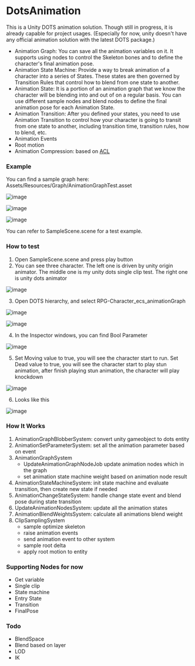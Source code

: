 # DotsAnimation

This is a Unity DOTS animation solution. Though still in progress, it is already capable for project usages. (Especially for now, unity doesn't have any official animation solution with the latest DOTS package.)

- Animation Graph: You can save all the animation variables on it. It supports using nodes to control the Skeleton bones and to define the character's final animation pose.
- Animation State Machine: Provide a way to break animation of a character into a series of States. These states are then governed by Transition Rules that control how to blend from one state to another.
- Animation State: It is a portion of an animation graph that we know the character will be blending into and out of on a regular basis. You can use different sample nodes and blend nodes to define the final animation pose for each Animation State.
- Animation Transition: After you defined your states, you need to use Animation Transition to control how your character is going to transit from one state to another, including transition time, transition rules, how to blend, etc.
- Animation Events
- Root motion
- Animation Compression: based on [ACL](https://github.com/nfrechette/acl)

### Example

You can find a sample graph here: Assets/Resources/Graph/AnimationGraphTest.asset

![image](https://user-images.githubusercontent.com/32125402/210300911-879d1365-a582-49a6-8896-d9a734885b19.png)

![image](https://user-images.githubusercontent.com/32125402/210302540-8c05c8ca-3e4c-4da9-a066-5b67ce1471c1.png)

![image](https://user-images.githubusercontent.com/32125402/210302563-760c779a-9b8c-4199-bd4c-e24e56b09a84.png)

You can refer to SampleScene.scene for a test example.

### How to test
1. Open SampleScene.scene and press play button
2. You can see three character. The left one is driven by unity origin animator. The middle one is my unity dots single clip test. The right one is unity dots animator

![image](https://user-images.githubusercontent.com/32125402/210693995-50f4220a-7284-46af-b386-fa2c7329a7d7.png)

3. Open DOTS hierarchy, and select RPG-Character_ecs_animationGraph

![image](https://user-images.githubusercontent.com/32125402/210693921-70881626-2c24-4d3a-9fb6-5d69547d59c3.png)

![image](https://user-images.githubusercontent.com/32125402/210693803-a01e9d63-5e83-4246-b630-5d977eadde21.png)

4. In the Inspector windows, you can find Bool Parameter

![image](https://user-images.githubusercontent.com/32125402/210693757-3a288262-fb69-4f01-b690-3317acc49dbf.png)

5. Set Moving value to true, you will see the character start to run. Set Dead value to true, you will see the character start to play stun animation, after finish playing stun animation, the character will play knockdown

![image](https://user-images.githubusercontent.com/32125402/210694282-9c095635-2348-4b5c-8192-9e8fa79b6764.png)

6. Looks like this

![image](https://user-images.githubusercontent.com/32125402/210694453-f2805ad4-6359-4da4-96e5-6394c83f58b4.png)

### How It Works
1. AnimationGraphBlobberSystem: convert unity gameobject to dots entity
2. AnimationSetParameterSystem: set all the animation parameter based on event
3. AnimationGraphSystem
    - UpdateAnimationGraphNodeJob update animation nodes which in the graph
    - set animation state machine weight based on animation node result
5. AnimationStateMachineSystem: init state machine and evaluate transition, then create new state if needed
6. AnimationChangeStateSystem: handle change state event and blend pose during state transition
7. UpdateAnimationNodesSystem: update all the animation states
8. AnimationBlendWeightsSystem: calculate all animations blend weight
9. ClipSamplingSystem
    - sample optimize skeleton
    - raise animation events
    - send animation event to other system
    - sample root delta
    - apply root motion to entity

### Supporting Nodes for now
- Get variable
- Single clip
- State machine
- Entry State
- Transition
- FinalPose

### Todo
- BlendSpace
- Blend based on layer
- LOD
- IK 
